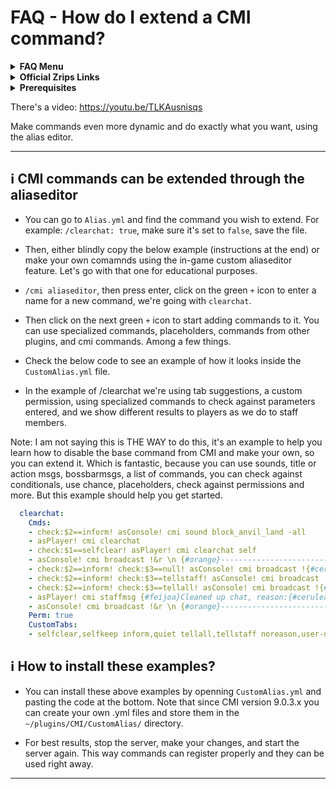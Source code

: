 # FAQ - How do I extend a CMI command?

<details><summary><strong>FAQ Menu</strong></summary>
 • <a href="https://faq.cmi.support/bungee">Bungeecord-Info</a>, 
 • <a href="https://faq.cmi.support/chance">Chance-Example</a>, 
 • <a href="https://faq.cmi.support/format">Chat-Format</a>, 
 • <a href="https://faq.cmi.support/chat">Chat-Manager</a>, 
 • <a href="https://faq.cmi.support/chatfilter">Chat-Filter</a>, 
 • <a href="https://faq.cmi.support/chatrooms">Chat-Rooms</a>, 
 • <a href="https://faq.cmi.support/commands">Commands-Manager</a>, 
 • <a href="https://faq.cmi.support/joinleave">Custom-Join-Leave</a>, 
 • <a href="https://faq.cmi.support/economy">Economy-Manager</a>, 
 • <a href="https://faq.cmi.support/ext-cmds">Extending-Commands</a>, 
 • <a href="https://faq.cmi.support/gettingstarted">Getting-Started</a>, 
 • <a href="https://faq.cmi.support/glow">Glow</a>, 
 • <a href="https://faq.cmi.support/help">Custom-Help</a>, 
 • <a href="https://faq.cmi.support/hexcolors">Hex-Colors</a>, 
 • <a href="https://faq.cmi.support/import">Importing-Data</a>, 
 • <a href="https://faq.cmi.support/library">CMILib</a>, 
 • <a href="https://faq.cmi.support/prefix">LuckPerms-Prefix</a>, 
 • <a href="https://faq.cmi.support/migrate">Migrate-Database</a>, 
 • <a href="https://faq.cmi.support/mode-stuck">Mode-Stuck</a>, 
 • <a href="https://faq.cmi.support/more-msg-cmds">More-Msg-Commands</a>, 
 • <a href="https://faq.cmi.support/motd">MOTD</a>, 
 • <a href="https://faq.cmi.support/params">Parameters</a>, 
 • <a href="https://faq.cmi.support/ranks">Ranks</a>, 
 • <a href="https://faq.cmi.support/rules">Custom-Rules</a>, 
 • <a href="https://faq.cmi.support/running">Running-CMI</a>, 
 • <a href="https://faq.cmi.support/safety">Safety-Tips</a>, 
 • <a href="https://faq.cmi.support/social">Social-Addon</a>, 
 • <a href="https://faq.cmi.support/specialized">Specialized-Cmds</a>, 
 • <a href="https://faq.cmi.support/toggle">Toggle-Example</a>, 
 • <a href="https://faq.cmi.support/trash">Trash</a>, 
 • <a href="https://faq.cmi.support/votes">Vote-Manager</a>.
</details>

<details><summary><strong>Official Zrips Links</strong></summary>
 • <a href="https://zrips.net/">Zrips Website</a> <pre>https://www.zrips.net/<br>The official website, wiki/documentation/information</pre>
 • <a href="https://discord.gg/dDMamN4">Zrips Discord</a> <pre>https://discord.gg/dDMamN4<br>The official Discord community, member-driven support</pre>
 • <a href="https://github.com/Zrips/">Zrips Github</a> <pre>https://github.com/Zrips<br>The place for bug reports and feature suggestions</pre>
</details>

<details><summary><strong>Prerequisites</strong></summary>
 • <a href="https://www.spigotmc.org/resources/3742/">Buy and Download CMI</a> (premium plugin) <pre>https://www.spigotmc.org/resources/3742/<br>Get the CMI plugin if you haven't already, and then Install it on all your servers</pre>
 • <a href="https://www.spigotmc.org/resources/87610/">Also Download CMILib</a> (free library) (<a href="https://github.com/mrfdev/CMI/edit/master/Resources/FAQ/cmi-library.md">more info</a>)<pre>https://www.spigotmc.org/resources/87610/<br>All Zrips plugins require the CMILib .jar file. Get it and also put it on all your servers.</pre>
 • All my FAQ pages have been written for Spigot / Paper 1.17.1 and CMI 9.0.4.x or newer.<br>
 • The mrfdev github page is not an official resource, we're sharing our knowledge as a courtesy.<br>
 • I am a team member on the Zrips Discord, this does not mean what I say is official.
</details>

There's a video: https://youtu.be/TLKAusnisqs

Make commands even more dynamic and do exactly what you want, using the alias editor. 

---

## <g-emoji class="g-emoji" alias="information_source" fallback-src="https://github.githubassets.com/images/icons/emoji/unicode/2139.png">ℹ️</g-emoji> CMI commands can be extended through the aliaseditor

- You can go to `Alias.yml` and find the command you wish to extend. For example: `/clearchat: true`, make sure it's set to `false`, save the file.

- Then, either blindly copy the below example (instructions at the end) or make your own comamnds using the in-game custom aliaseditor feature. Let's go with that one for educational purposes.

- `/cmi aliaseditor`, then press enter, click on the green `+` icon to enter a name for a new command, we're going with `clearchat`.

- Then click on the next green `+` icon to start adding commands to it. You can use specialized commands, placeholders, commands from other plugins, and cmi commands. Among a few things. 

- Check the below code to see an example of how it looks inside the `CustomAlias.yml` file. 

- In the example of /clearchat we're using tab suggestions, a custom permission, using specialized commands to check against parameters entered, and we show different results to players as we do to staff members. 

Note: I am not saying this is THE WAY to do this, it's an example to help you learn how to disable the base command from CMI and make your own, so you can extend it. Which is fantastic, because you can use sounds, title or action msgs, bossbarmsgs, a list of commands, you can check against conditionals, use chance, placeholders, check against permissions and more. But this example should help you get started.

```yaml
  clearchat:
    Cmds:
    - check:$2==inform! asConsole! cmi sound block_anvil_land -all
    - asPlayer! cmi clearchat
    - check:$1==selfclear! asPlayer! cmi clearchat self
    - asConsole! cmi broadcast !&r \n {#orange}----------------------------------- \n &r
    - check:$2==inform! check:$3==null! asConsole! cmi broadcast !{#cerulean} •&l&m &r{#cerulean}• {#feijoa}The chat has been cleared {#cerulean} •&l&m &r{#cerulean}•
    - check:$2==inform! check:$3==tellstaff! asConsole! cmi broadcast !{#cerulean} •&l&m &r{#cerulean}• {#feijoa}The chat has been cleared {#cerulean} •&l&m &r{#cerulean}•
    - check:$2==inform! check:$3==tellall! asConsole! cmi broadcast !{#cerulean} •&l&m &r{#cerulean}• {#feijoa}The chat has been cleared {#cerulean} •&l&m &r{#cerulean}• ($4)
    - asPlayer! cmi staffmsg {#feijoa}Cleaned up chat, reason:{#cerulean}&l $4-
    - asConsole! cmi broadcast !&r \n {#orange}----------------------------------- \n &r
    Perm: true
    CustomTabs:
    - selfclear,selfkeep inform,quiet tellall,tellstaff noreason,user-drama,user-swearing,user-hatespeech,event,broadcast [playername]
```

## <g-emoji class="g-emoji" alias="information_source" fallback-src="https://github.githubassets.com/images/icons/emoji/unicode/2139.png">ℹ️</g-emoji> How to install these examples?

- You can install these above examples by openning `CustomAlias.yml` and pasting the code at the bottom. Note that since CMI version 9.0.3.x you can create your own .yml files and store them in the `~/plugins/CMI/CustomAlias/` directory.

- For best results, stop the server, make your changes, and start the server again. This way commands can register properly and they can be used right away.

---
